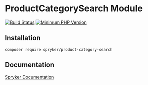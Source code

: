 # ProductCategorySearch Module
[![Build Status](https://travis-ci.org/spryker/product-category-search.svg)](https://travis-ci.org/spryker/product-category-search)
[![Minimum PHP Version](https://img.shields.io/badge/php-%3E%3D%207.3-8892BF.svg)](https://php.net/)

## Installation

```
composer require spryker/product-category-search
```

## Documentation

[Spryker Documentation](https://spryker.github.io)
